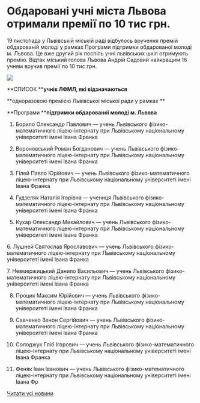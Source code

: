 # Обдаровані учні міста Львова отримали премії по 10 тис грн.

19 листопада у Львівській міській раді відбулось вручення премій обдарованій молоді у рамках Програми підтримки обдарованої молоді м. Львова. Це вже другий рік поспіль учні львівських шкіл отримують премію. Відтак міський голова Львова Андрій Садовий найкращим 16 учням вручив премії по 10 тис грн.

![](/images/blog/обдаровані-учні-міста-львова-отримали-премії-по-10-тис/premija2018.jpg)

**СПИСОК ****учнів ЛФМЛ, які відзначаються**

**одноразовою премією Львівської міської ради у рамках **

**Програми ****підтримки обдарованої молоді м. Львова**

1. Борило Олександр Павлович — учень Львівського фізико-математичного ліцею-інтернату при Львівському національному університеті імені Івана Франка

2. Вороновський Роман Богданович — учень Львівського фізико-математичного ліцею-інтернату при Львівському національному університеті імені Івана Франка

3. Гілей Павло Юрійович — учень Львівського фізико-математичного ліцею-інтернату при Львівському національному університеті імені Івана Франка

4. Гудзеляк Наталія Ігорівна — учениця Львівського фізико-математичного ліцею-інтернату при Львівському національному університеті імені Івана Франка

5. Кухар Олександр Михайлович — учень Львівського фізико-математичного ліцею-інтернату при Львівському національному університеті імені Івана Франка

6. Лушней Святослав Ярославович — учень Львівського фізико-математичного ліцею-інтернату при Львівському національному університеті імені Івана Франка

7. Невмержицький Данило Васильович — учень Львівського фізико-математичного ліцею-інтернату при Львівському національному університеті імені Івана Франка

8. Процик Максим Юрійович — учень Львівського фізико-математичного ліцею-інтернату при Львівському національному університеті імені Івана Франка

9. Савченко Зенон Сергійович — учень Львівського фізико-математичного ліцею-інтернату при Львівському національному університеті імені Івана Франка

10. Солоджук Гліб Ігорович — учень Львівського фізико-математичного ліцею-інтернату при Львівському національному університеті імені Івана Франка

11. Феняк Іван Іванович — учень Львівського фізико-математичного ліцею-інтернату при Львівському національному університеті імені Івана Фр

[Читати усі новини](/news)
